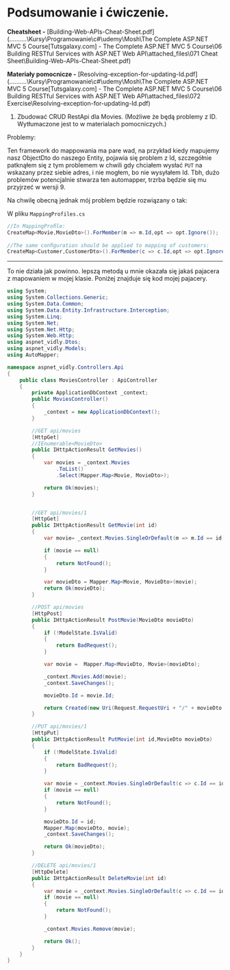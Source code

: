 # Podsumowanie i ćwiczenie. 

**Cheatsheet -** [Building-Web-APIs-Cheat-Sheet.pdf](..\..\..\..\..\Kursy\Programowanie\c#\udemy\Mosh\The Complete ASP.NET MVC 5 Course\[Tutsgalaxy.com] - The Complete ASP.NET MVC 5 Course\06 Building RESTful Services with ASP.NET Web API\attached_files\071 Cheat Sheet\Building-Web-APIs-Cheat-Sheet.pdf) 

**Materiały pomocnicze -**  [Resolving-exception-for-updating-Id.pdf](..\..\..\..\..\Kursy\Programowanie\c#\udemy\Mosh\The Complete ASP.NET MVC 5 Course\[Tutsgalaxy.com] - The Complete ASP.NET MVC 5 Course\06 Building RESTful Services with ASP.NET Web API\attached_files\072 Exercise\Resolving-exception-for-updating-Id.pdf) 

1. Zbudować CRUD RestApi dla Movies. (Możliwe że będą problemy z ID. Wytłumaczone jest to w materialach pomocniczych.)

Problemy:

Ten framework do mappowania ma pare wad, na przykład kiedy mapujemy nasz ObjectDto do naszego Entity, pojawia się problem z Id, szczegółnie patknąłem się z tym problemem w chwili gdy chciałem wysłać `PUT` na wskazany przez siebie adres, i nie mogłem, bo nie wysyłałem Id. Tbh, dużo problemów potencjalnie stwarza ten automapper, trzrba będzie się mu przyjrzeć w wersji 9. 

Na chwilę obecną jednak mój problem będzie rozwiązany o tak:

W pliku `MappingProfiles.cs`

```csharp
//In MappingProﬁle:
CreateMap<Movie,MovieDto>().ForMember(m => m.Id,opt => opt.Ignore());	
  
//The same conﬁguration should be applied to mapping of customers:
CreateMap<Customer,CustomerDto>().ForMember(c => c.Id,opt => opt.Ignore());	
```

---

To nie działa jak powinno. lepszą metodą u mnie okazała się jakaś pajacera z mapowaniem w mojej klasie. Poniżej znajduje się kod mojej pajacery.

```csharp
using System;
using System.Collections.Generic;
using System.Data.Common;
using System.Data.Entity.Infrastructure.Interception;
using System.Linq;
using System.Net;
using System.Net.Http;
using System.Web.Http;
using aspnet_vidly.Dtos;
using aspnet_vidly.Models;
using AutoMapper;

namespace aspnet_vidly.Controllers.Api
{
    public class MoviesController : ApiController
    {
        private ApplicationDbContext _context;
        public MoviesController()
        {
            _context = new ApplicationDbContext();
        }

        //GET api/movies
        [HttpGet]
        //IEnumerable<MovieDto>
        public IHttpActionResult GetMovies()
        {
            var movies = _context.Movies
                .ToList()
                .Select(Mapper.Map<Movie, MovieDto>);

            return Ok(movies);
        }


        //GET api/movies/1
        [HttpGet]
        public IHttpActionResult GetMovie(int id)
        {
            var movie= _context.Movies.SingleOrDefault(m => m.Id == id);

            if (movie == null)
            {
                return NotFound();
            }

            var movieDto = Mapper.Map<Movie, MovieDto>(movie);
            return Ok(movieDto);
        }

        //POST api/movies
        [HttpPost]
        public IHttpActionResult PostMovie(MovieDto movieDto)
        {
            if (!ModelState.IsValid)
            {
                return BadRequest();
            }

            var movie =  Mapper.Map<MovieDto, Movie>(movieDto);

            _context.Movies.Add(movie);
            _context.SaveChanges();

            movieDto.Id = movie.Id;

            return Created(new Uri(Request.RequestUri + "/" + movieDto.Id), movieDto);
        }

        //PUT api/movies/1
        [HttpPut]
        public IHttpActionResult PutMovie(int id,MovieDto movieDto)
        {
            if (!ModelState.IsValid)
            {
                return BadRequest();
            }

            var movie = _context.Movies.SingleOrDefault(c => c.Id == id);
            if (movie == null)
            {
                return NotFound();
            }

            movieDto.Id = id;
            Mapper.Map(movieDto, movie);
            _context.SaveChanges();

            return Ok(movieDto);
        }

        //DELETE api/movies/1
        [HttpDelete]
        public IHttpActionResult DeleteMovie(int id)
        {
            var movie = _context.Movies.SingleOrDefault(c => c.Id == id);
            if (movie == null)
            {
                return NotFound();
            }

            _context.Movies.Remove(movie);

            return Ok();
        }
    }
}

```

